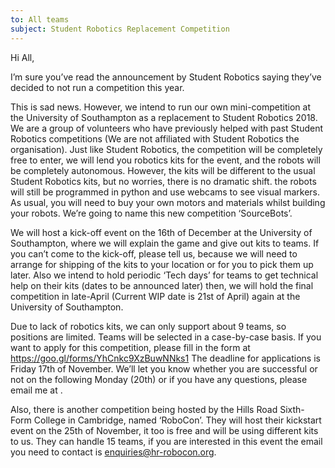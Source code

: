 ```yaml
---
to: All teams
subject: Student Robotics Replacement Competition
---
```


Hi All,

I’m sure you’ve read the announcement by Student Robotics saying they’ve decided to not run a competition this year.

This is sad news. However, we intend to run our own mini-competition at the University of Southampton as a replacement to Student Robotics 2018. We are a group of volunteers who have previously helped with past Student Robotics competitions (We are not affiliated with Student Robotics the organisation). Just like Student Robotics, the competition will be completely free to enter, we will lend you robotics kits for the event, and the robots will be completely autonomous. However, the kits will be different to the usual Student Robotics kits, but no worries, there is no dramatic shift. the robots will still be programmed in python and use webcams to see visual markers. As usual, you will need to buy your own motors and materials whilst building your robots. We’re going to name this new competition ‘SourceBots’.

We will host a kick-off event on the 16th of December at the University of Southampton, where we will explain the game and give out kits to teams. If you can’t come to the kick-off, please tell us, because we will need to arrange for shipping of the kits to your location or for you to pick them up later. Also we intend to hold periodic ‘Tech days’ for teams to get technical help on their kits (dates to be announced later) then, we will hold the final competition in late-April (Current WIP date is 21st of April) again at the University of Southampton.

Due to lack of robotics kits, we can only support about 9 teams, so positions are limited. Teams will be selected in a case-by-case basis. If you want to apply for this competition, please fill in the form at https://goo.gl/forms/YhCnkc9XzBuwNNks1 The deadline for applications is Friday 17th of November. We’ll let you know whether you are successful or not on the following Monday (20th) or if you have any questions, please email me at <email>.

Also, there is another competition being hosted by the Hills Road Sixth-Form College in Cambridge, named ‘RoboCon’. They will host their kickstart event on the 25th of November, it too is free and will be using different kits to us. They can handle 15 teams, if you are interested in this event the email you need to contact is <enquiries@hr-robocon.org>.
